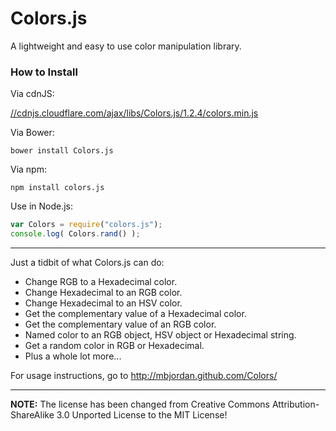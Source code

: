 # Colors.js

A lightweight and easy to use color manipulation library.

### How to Install

Via cdnJS:

[//cdnjs.cloudflare.com/ajax/libs/Colors.js/1.2.4/colors.min.js](//cdnjs.cloudflare.com/ajax/libs/Colors.js/1.2.4/colors.min.js)

Via Bower:

	bower install Colors.js

Via npm:

	npm install colors.js

Use in Node.js:

```javascript
var Colors = require("colors.js");
console.log( Colors.rand() );
```

---

Just a tidbit of what Colors.js can do:

* Change RGB to a Hexadecimal color.
* Change Hexadecimal to an RGB color.
* Change Hexadecimal to an HSV color.
* Get the complementary value of a Hexadecimal color.
* Get the complementary value of an RGB color.
* Named color to an RGB object, HSV object or Hexadecimal string.
* Get a random color in RGB or Hexadecimal.
* Plus a whole lot more...

For usage instructions, go to http://mbjordan.github.com/Colors/

* * *

__NOTE:__ The license has been changed from Creative Commons Attribution-ShareAlike 3.0 Unported License to the MIT License!
